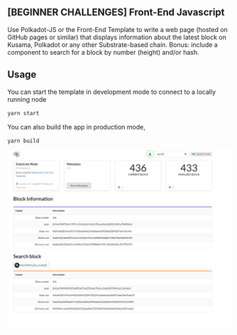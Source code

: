 

## [BEGINNER CHALLENGES] Front-End Javascript
Use Polkadot-JS or the Front-End Template to write a web page (hosted on GitHub pages or similar) that displays information about the latest block on Kusama, Polkadot or any other Substrate-based chain. Bonus: include a component to search for a block by number (height) and/or hash.

## Usage

You can start the template in development mode to connect to a locally running node

```bash
yarn start
```

You can also build the app in production mode,

```bash
yarn build
```
![Alt text](./screen.png?raw=true)
